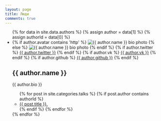 ```yaml
---
layout: page
title: Люди
comments: true
---
```


<ul class="author-list">
{% for data in site.data.authors %}
  {% assign author = data[1] %}
  {% assign authorId = data[0] %}
  <li>
    <div class="bio-block">
      {% if author.avatar contains 'http' %}
      <img src="{{ author.avatar }}" class="bio-photo" alt="{{ author.name }} bio photo"></a>
      {% else %}
      <img src="{{ site.url }}/images/{{ author.avatar }}" class="bio-photo" alt="{{ author.name }} bio photo">
      {% endif %}
      {% if author.twitter %}
      <span class="social-share-twitter">
        <a target="_blank"  href="https://twitter.com/{{ author.twitter }}"><i class="fa fa-twitter-square"></i> {{ author.twitter }}</a>
      </span>
      {% endif %}
      {% if author.vk %}
      <span class="social-share-vk">
        <a target="_blank" href="https://vk.com/{{ author.vk }}"><i class="fa fa-vk"></i> {{ author.vk }}</a>
      </span>
      {% endif %}      
      {% if author.github %}
      <span>
        <a href="http://github.com/{{ author.github }}" title="{{ author.github }} on Github" target="_blank"><i class="fa fa-github-square"></i> {{ author.github }}</a>
      </span>
      {% endif %}
    </div>
    <h2 data-company="{{ author.company }}">{{ author.name }}</h2>
    <p>{{ author.bio }}</p>
    <ul class="post-list">
    {% for post in site.categories.talks %}
      {% if post.author contains authorId %}
      <li><a href="{{ site.url }}{{ post.url }}">{{ post.title }}.</a></li> 
      {% endif %}  
    {% endfor %}
    </ul>
  </li>
{% endfor %}
</ul>